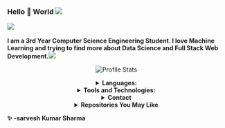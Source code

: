 ### Hello 👋 World <img src="https://github.com/TheDudeThatCode/TheDudeThatCode/blob/master/Assets/Earth.gif" width="24px">

![](https://komarev.com/ghpvc/?username=shsarv&color=blue&style=flat-square&label=PROFILE+VIEWS)

**I am a 3rd Year Computer Science Engineering Student. I love Machine Learning and trying to find more about Data Science and Full Stack Web Development.**<img src="https://media.giphy.com/media/WUlplcMpOCEmTGBtBW/giphy.gif" width="30">

<p align="center">
  <img src="https://github-readme-stats.vercel.app/api?username=shsarv&show_icons=true&hide_border=false&text_color=641e16&icon_color=145a32&bg_color=eaecee&title_color=ee0bf5" alt="Profile Stats"/><br>
</p>

<details align="center">
    <summary align="center"><strong>Languages:</strong></summary>
     <table align="center">
         <tr align="center">
            <td  align = "center"><img src="https://i.ibb.co/sqwPMvX/python.png" alt="python" border="0"><br>Python</td>
             <td  align = "center"><img src="https://img.icons8.com/color/24/000000/c-programming.png"/><br>C</td>
             <td  align = "center"><img src="https://i.ibb.co/Z243jtW/java.png" alt="java" border="0"><br>Java</td>
             <td  align = "center"><img src="re/php.png"alt="tf" border="0" height=30><br>PHP</td>
         </tr>
         <tr align="center">
             <td  align = "center"><img src="https://img.icons8.com/color/24/000000/javascript.png"/><br>JavaScript</td>
             <td  align = "center"><img src="https://img.icons8.com/color/24/000000/html-5.png"/><br>HTML5</td>
             <td  align = "center"><img src="https://img.icons8.com/color/24/000000/css3.png"/><br>CSS3</td>
             <td  align = "center"><img src="https://img.icons8.com/ios-filled/24/000000/mysql-logo.png"/><br>SQL</td>
         </tr>
     </table>
  <p align="center">
  <img src="https://github-readme-stats.vercel.app/api/top-langs/?username=shsarv&layout=compact&show=javascript&show_icons=true&theme=dark" alt="Profile Stats"/><br>
</p>
</details>
 <details align="center">
    <summary align="center"><strong>Tools and Technologies:</strong></summary>
     <table align="center">
         <tr align="center">
             <td  align = "center"><img src="https://i.ibb.co/f2Svrpk/opencv.png" alt="opencv" border="0"><br>OpenCV</td>
             <td  align = "center"><img src="https://www.kubeflow.org/docs/images/logos/TensorFlow.png" alt="tf" border="0" height=30><br>Tensorflow</td>
             <td  align = "center"><img src="re/sklearn.jpg" alt="tf" border="0" height=30><br>Scikit learn</td>
             <td  align = "center"><img src="re/keras.png" alt="tf" border="0" height=30><br>Keras</td>
             <td  align = "center"><img src="re/scipy.png" alt="tf" border="0" height=30><br>Scipy</td>
             <td  align = "center"><img src="re/seaborn.png" alt="tf" border="0" height=30><br>seaborn</td>
             <td  align = "center"><img src="re/ipython.png" alt="tf" border="0" height=30><br>ipython</td>
         </tr>
         <tr align="center">
             <td  align = "center"><img src="https://www.kubeflow.org/docs/images/logos/Jupyter.png" alt="jupyter" border="0" height=30><br>Jupyter Notebook</td>
             <td  align = "center"><img src="https://img.icons8.com/color/24/000000/git.png"/><br>Git</td>
            <td  align = "center"><img src="https://img.icons8.com/ios-glyphs/24/000000/github.png"/><br>GitHub</td>
             <td  align = "center"><img src="re/pandas.png" alt="tf" border="0" height=30><br>pandas</td>
             <td  align = "center"><img src="re/numpy.png" alt="tf" border="0" height=30><br>numpy</td>
             <td  align = "center"><img src="re/anoconda.png" alt="tf" border="0" height=30><br>Anaconda</td>
             <td  align = "center"><img src="re/matplotlib.png" alt="tf" border="0" height=30><br>matplotlib</td>
         </tr>
         <tr align="center">
             <td  align = "center"><img src="https://cdn4.iconfinder.com/data/icons/logos-3/600/React.js_logo-512.png" height=30/><br>React.js</td>
             <td  align = "center"><img src="re/node.jpg" alt="tf" border="0" height=30><br>node js</td> 
             <td  align = "center"><img src="re/spyder.png" alt="tf" border="0" height=30><br>spyder</td>
             <td  align = "center"><img src="re/pycharm.jpg" alt="tf" border="0" height=30><br>pycharm</td>
             <td  align = "center"><img src="re/intellij.jpg" alt="tf" border="0" height=30><br>intellij</td>
             <td  align = "center"><img src="re/vscode.jpg" alt="tf" border="0" height=30><br>vscode</td>
             <td  align = "center"><img src="re/flask.png" alt="tf" border="0" height=30><br>flask</td>  
         </tr>
         <tr align="center">
         </tr>
     </table>
        </details>
        
<details align="center">
<summary align="center"><strong>Contact</strong></summary></br>



| [<img src="https://raw.githubusercontent.com/shsarv/shsarv/master/github.png" alt="github logo" width="34">](https://github.com/shsarv) |  [<img src="https://raw.githubusercontent.com/shsarv/shsarv/master/twitter.png" alt="twitter logo" width="34">](https://twitter.com/sarveshroli) |  [<img src="https://raw.githubusercontent.com/shsarv/shsarv/master/linkedin.jpeg" alt="linkedin logo" width="24">](https://www.linkedin.com//in/sarvesh-kumar-sharma-869a1b185/) |  [<img src="https://raw.githubusercontent.com/shsarv/shsarv/master/gmail.jpeg" alt="gmail logo" width="24">](shsarv2001@gmail.com) |  [<img src="https://raw.githubusercontent.com/shsarv/shsarv/master/hackerrank.jpg" alt="hackerrank logo" width="24">](https://www.hackerrank.com/_181500625) |  [<img src="https://raw.githubusercontent.com/shsarv/shsarv/master/Sourcerer.jpg" alt="Sourcerer logo" width="24">](https://sourcerer.io/shsarv) |  [<img src="https://raw.githubusercontent.com/shsarv/shsarv/master/Annotation%202020-08-22%20144739.jpg" alt="gitstats logo" width="24">](https://gitstats.me/shsarv) 
|---|---|---|---|---|---|---|


</details>

<details>
    <summary align="center"><strong>Repositories You May Like</strong></summary></br>

<a href="https://github.com/OddExtension5/repo-search-app">
  <img align="left" src="https://github-readme-stats.vercel.app/api/pin/?username=shsarv&repo=machine-learning-Projects" />
</a>
<a href="https://github.com/OddExtension5/Analyzing-Baseball-Statistics">
  <img align="left" src="https://github-readme-stats.vercel.app/api/pin/?username=shsarv&repo=Diabetes-prediction" />
</a>
    
</details>


<!-- 🔭 I’m currently working on Machine Learning Based Projects.
- 🌱 I’m currently learning Data Science | Full Stack Web development | Machine Learning.
- 👯 I’m looking to collaborate  on Machine Learning and Web Development Projects.<img src="https://media.giphy.com/media/WUlplcMpOCEmTGBtBW/giphy.gif" width="30">
- 🤔 I’m looking for help in Backend Development.
- 💬 Ask me about Data Science.I will try to help you as much as I can
- ⚡ Quote : You perform the obligatory duties, for action is superior to inaction. And, through inaction, even the maintenance of your body will not be possible.
- 📫 How to reach me: .... 
Reach me -<img src="https://media.giphy.com/media/VgCDAzcKvsR6OM0uWg/giphy.gif" width="30">   -->





 **✨ -sarvesh Kumar Sharma**

